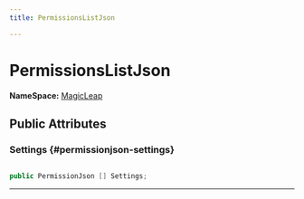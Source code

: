 ```yaml
---
title: PermissionsListJson

---
```


# PermissionsListJson



**NameSpace:** 
[MagicLeap](/versioned_docs/version-22-May-2023/unity-api/api/UnityEditor.XR.MagicLeap/UnityEditor.XR.MagicLeap.md) 








## Public Attributes

### Settings {#permissionjson-settings}

```csharp

public PermissionJson [] Settings;

```






-----------


